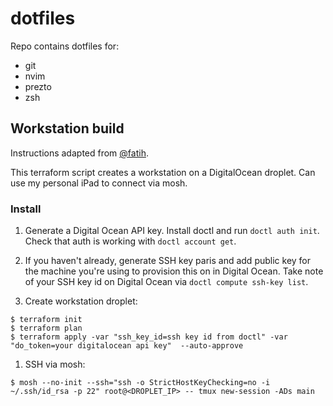 # dotfiles

Repo contains dotfiles for:

- git
- nvim
- prezto
- zsh

## Workstation build

Instructions adapted from [@fatih](https://github.com/fatih/dotfiles/tree/master/workstation).

This terraform script creates a workstation on a DigitalOcean droplet. Can use my personal iPad to connect via mosh.

### Install

1. Generate a Digital Ocean API key. Install doctl and run `doctl auth init`. Check that auth is working with `doctl account get`. 

1. If you haven't already, generate SSH key paris and add public key for the machine you're using to provision this on in Digital Ocean. Take note of your SSH key id on Digital Ocean via `doctl compute ssh-key list`. 

1. Create workstation droplet:

```
$ terraform init
$ terraform plan
$ terraform apply -var "ssh_key_id=ssh key id from doctl" -var "do_token=your digitalocean api key"  --auto-approve
```

1. SSH via mosh:

```
$ mosh --no-init --ssh="ssh -o StrictHostKeyChecking=no -i ~/.ssh/id_rsa -p 22" root@<DROPLET_IP> -- tmux new-session -ADs main
```
